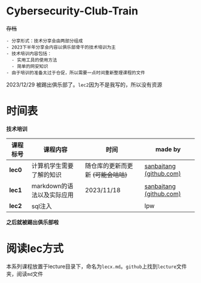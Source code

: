 # Cybersecurity-Club-Train

~~存档~~

```
- 分享形式：技术分享会由两部分组成
- 2023下半年分享会内容以俱乐部骨干的技术培训为主
- 技术培训内容包括：
  - 实用工具的使用方法
  - 简单的网安知识
- 由于培训的准备太过于仓促，所以需要一点时间重新整理课程的文件
```

2023/12/29  被踢出俱乐部了。`lec2`因为不是我写的，所以没有资源

# 时间表

**技术培训**

| 课程标号 | 课程内容                   | 时间                                | made by                                                  |
| -------- | -------------------------- | ----------------------------------- | -------------------------------------------------------- |
| **lec0** | 计算机学生需要了解的知识   | 随仓库的更新而更新 ~~(可能会咕咕)~~ | [sanbaitang (github.com)](https://github.com/sanbaitang) |
| **lec1** | markdown的语法以及实际应用 | 2023/11/18                          | [sanbaitang (github.com)](https://github.com/sanbaitang) |
| **lec2** | sql注入                    |                                     | lpw                                                      |

**之后就被踢出俱乐部啦**







# 阅读lec方式

本系列课程放置于lecture目录下，命名为`lecx.md`。`github`上找到`lecture`文件夹，阅读`md`文件
